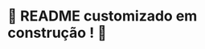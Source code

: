 # :construction: README customizado em construção ! :construction:
<!-- 

Inventory Reports

No projeto passado você implementou algumas funções que faziam leitura e escrita de arquivos JSON e CSV, correto?

Neste projeto nós vamos fazer algo parecido, mas utilizando a Programação Orientada a Objetos! Você implementará um gerador de relatórios que recebe como entrada arquivos com dados de um estoque e gera, como saída, um relatório acerca destes dados.

Esses dados de estoque poderão ser obtidos de diversas fontes:
- Através da importação de um arquivo CSV;
- Através da importação de um arquivo JSON;
- Através da importação de um arquivo XML.

Além disso, o relatório final possuirá duas versões: simples e completa.

🚵 Habilidades a serem trabalhadas:

Aplicar conceitos de Orientação a Objetos em Python;
Aplicar padrões de projeto;
Leitura e escrita de arquivos (XML, CSV, JSON).


---

Ambiente Virtual

O Python oferece um recurso chamado de ambiente virtual, onde permite sua máquina rodar sem conflitos, diferentes tipos de projetos com diferentes versões de bibliotecas.
criar o ambiente virtual
$ python3 -m venv .venv
ativar o ambiente virtual
$ source .venv/bin/activate
instalar as dependências no ambiente virtual
$ python3 -m pip install -r dev-requirements.txt
Com o seu ambiente virtual ativo, as dependências serão instaladas neste ambiente. Quando precisar desativar o ambiente virtual, execute o comando "deactivate". Lembre-se de ativar novamente quando voltar a trabalhar no projeto.

O arquivo dev-requirements.txt contém todas as dependências que serão utilizadas no projeto.

---

🛠 Testes

Para executar os testes certifique-se de que você está com o ambiente virtual ativado

Executar os testes

$ python3 -m pytest
O arquivo pyproject.toml já configura corretamente o pytest. Entretanto, caso você tenha problemas com isso e queira explicitamente uma saída completa, o comando é:

python3 -m pytest -s -vv
Caso precise executar apenas um arquivo de testes basta executar o comando:

python3 -m pytest tests/nomedoarquivo.py
Caso precise executar apenas uma função de testes basta executar o comando:

python3 -m pytest -k nome_da_func_de_tests
Se desejar que os testes parem de ser executados quando acontecer o primeiro erro, use o parâmetro -x

python3 -m pytest -x tests/test_simple_report.py
Caso queria executar um teste especifico de um arquivo basta executar o comando:

python3 -m pytest -x tests/nomedoarquivo.py::test_nome_do_teste
Se quiser saber mais sobre a instalação de dependências com pip, veja esse artigo.


---


🛼 Executando o Projeto
Após implementar o requisito bônus, seu programa deverá ser executável via linha de comando.
O comando a ser executado será inventory_report. Para que ele funcione em seu ambiente é preciso antes instalar o próprio código como um pacote pip: pip install .

Agora você poderá chamar o comando inventory_report passando seus argumentos:

inventory_report argumento1 argumento2

argumento1 deve receber o caminho de um arquivo a ser importado. O arquivo pode ser um csv, json ou xml.

argumento2 pode receber duas strings: simples ou completo, cada uma gerando o respectivo relatório.

Outra opção é invocar o comando assim:

python3 -m inventory_report.main argumento1 argumento2

---

🗃️ Arquivos com os dados de entrada

Três formatos de importação estão disponíveis no diretório data dentro do diretório inventory_report. Confira o exemplo de formato eles:
Arquivos CSV Os arquivos CSV são separados por vírgula, como no exemplo abaixo:

id,nome_do_produto,nome_da_empresa,data_de_fabricacao,data_de_validade,numero_de_serie,instrucoes_de_armazenamento
1,cadeira,Target Corporation,2021-02-18,2025-09-17,CR25,empilhadas
2,mesa,"Galena Madeira, Inc.",2022-12-06,2026-12-25,FR29,desmontadas
3,abajur,Keen Iluminação,2019-12-22,2025-11-07,CZ09,em caixas
Arquivos JSON Os arquivos JSON seguem o seguinte modelo:

[
  {
    "id":1,
    "nome_do_produto":"Borracha",
    "nome_da_empresa":"Papelaria Solar",
    "data_de_fabricacao":"2021-07-04",
    "data_de_validade":"2029-02-09",
    "numero_de_serie":"FR48",
    "instrucoes_de_armazenamento":"Ao abrigo de luz solar"
  }
]
Arquivos XML Os arquivos XML seguem o seguinte modelo:

<?xml version='1.0' encoding='UTF-8'?>
<dataset>
  <record>
    <id>1</id>
    <nome_do_produto>Microfone</nome_do_produto>
    <nome_da_empresa>Tecno Uau LTDA</nome_da_empresa>
    <data_de_fabricacao>2021-10-27</data_de_fabricacao>
    <data_de_validade>2032-08-31</data_de_validade>
    <numero_de_serie>MT08</numero_de_serie>
    <instrucoes_de_armazenamento>Longe de fonte de calor</instrucoes_de_armazenamento>
  </record>
</dataset>

---

REQUISITOS

1 - Testar o construtor/inicializador do objeto Produto
Crie o teste em: tests/product/test_product.py

Imagem de construtor em Python

Ao analisar o código do projeto, você encontrará a classe do objeto produto já implementada neste arquivo: inventory_report/inventory/product.py, a classe Product.

Para termos confiança em continuar as implementações, precisamos que você implemente o teste, que certifique que o método __init__ da classe Product esta funcionando corretamente.

O nome deste teste deve ser test_cria_produto, ele deve verificar o correto preenchimento dos seguintes atributos:

id (int)
nome_da_empresa (string)
nome_do_produto (string)
data_de_fabricacao (string)
data_de_validade (string)
numero_de_serie (string)
instrucoes_de_armazenamento (string)

2 - Testar o relatório individual do produto
Crie o teste em: tests/product_report/test_product_report.py

Boa novidade, o primeiro relatório já implementamos neste arquivo inventory_report/inventory/product.py. Formulamos uma frase construída com as informações do produto, que será muito útil para etiquetarmos o estoque.

Para desenvolver este relatório, utilizamos o recurso __repr__ do Python, que permite alterar a representatividade do objeto, para que sempre que usarmos um print nele, no lugar de endereço de memória, teremos uma String personalizada.

Dica: A reimplementação do __repr__ não faz o objeto retornar exatamente uma string, fazer um cast para string, pode te ajudar.

Exemplo da frase:

O produto farinha fabricado em 01-05-2021 por Farinini com validade até 02-06-2023 precisa ser armazenado ao abrigo de luz.

Agora para mantermos uma boa cobertura de testes, precisamos que você implemente o teste.

O nome deste teste deve ser test_relatorio_produto, ele deve instanciar um objeto Product e verificar se acessá-lo a frase de retorno esta correta.

3 - Gerar a versão simplificada do relatório
Crie a classe em: inventory_report/reports/simple_report.py

O relatório deve ser gerado através de um método estático ou de classe chamado generate escrito dentro da classe SimpleReport.

Ao rodar os testes localmente, você terá um teste para cada validação de cada informação
Deve ser possível executar o método generate sem instanciar um objeto de SimpleReport
O método deve receber um parâmetro que representa uma list (estrutura de dados), onde cada posição contém um dict(estrutura de dados).
Exemplo de formato de entrada

   [
     {
       "id": 1,
       "nome_do_produto": "CADEIRA",
       "nome_da_empresa": "Forces of Nature",
       "data_de_fabricacao": "2022-04-04",
       "data_de_validade": "2023-02-09",
       "numero_de_serie": "FR48",
       "instrucoes_de_armazenamento": "Conservar em local fresco"
     }
   ]
O método deverá retornar uma string de saída com o seguinte formato:
Data de fabricação mais antiga: YYYY-MM-DD
Data de validade mais próxima: YYYY-MM-DD
Empresa com mais produtos: NOME DA EMPRESA
A data de validade mais próxima, somente considera itens que ainda não venceram.


4 - Gerar a versão completa do relatório
Crie em: inventory_report/reports/complete_report.py

O relatório deve ser gerado através de um método generate para a classe CompleteReport. Ele deverá receber dados numa lista contendo estruturas do tipo dict e deverá retornar uma string formatada como um relatório.

A classe CompleteReport deve herdar da classe SimpleReport e sobrescrever o método generate, de modo a especializar seu comportamento.

Deve ser possível executar o método generate sem instanciar um objeto de CompleteReport

O método deve receber de parâmetro uma lista de dicionários no seguinte formato:

[
  {
    "id": 1,
    "nome_do_produto": "MESA",
    "nome_da_empresa": "Forces of Nature",
    "data_de_fabricacao": "2022-05-04",
    "data_de_validade": "2023-02-09",
    "numero_de_serie": "FR48",
    "instrucoes_de_armazenamento": "Conservar ao abrigo de luz"
  }
]
O método deverá retornar uma saída com o seguinte formato:

Data de fabricação mais antiga: YYYY-MM-DD
Data de validade mais próxima: YYYY-MM-DD
Empresa com mais produtos: NOME DA EMPRESA
Produtos estocados por empresa:
- Physicians Total Care, Inc.: QUANTIDADE
- Newton Laboratories, Inc.: QUANTIDADE
- Forces of Nature: QUANTIDADE


5 - Gere os relatórios através de um arquivo CSV
Crie em: inventory_report/inventory/inventory.py

A importação do arquivo CSV deve ser realizada através do método import_data que você deve criar em uma classe chamada Inventory.

O método deve ser estático ou de classe, ou seja, deve ser possível chamá-lo sem instanciar um objeto da classe.

O método receberá como primeiro parâmetro uma string como caminho para o arquivo CSV e como segundo parâmetro uma string que representa o tipo de relatório a ser gerado. Tipos:

"simples"
"completo"
De acordo com os parâmetros recebidos, deve recuperar os dados do arquivo e chamar o método de gerar relatório correspondente à entrada passada. Ou seja, o método da classe Inventory deve chamar o método generate da classe que vai gerar o relatório (SimpleReport, CompleteReport).


6 - Gere os relatórios através de um arquivo JSON
Incremente em: inventory_report/inventory/inventory.py.

📌 Utilize o mesmo método do requisito anterior.

Altere o método import_data para que ele também seja capaz de carregar arquivos JSON.

Como no requisito anterior, o método ainda receberá como primeiro parâmetro uma string como caminho para o arquivo, e como segundo parâmetro uma string que representa o tipo de relatório a ser gerado. Tipos:

"simples"
"completo"
De acordo com os parâmetros recebidos, deve recuperar os dados do arquivo e chamar o método de gerar relatório correspondente à entrada passada. Ou seja, o método da classe Inventory deve chamar o método generate da classe que vai gerar o relatório (SimpleReport, CompleteReport).


7 - Gere os relatórios através de um arquivo XML
Incremente em: inventory_report/inventory/inventory.py.

📌 Utilize o mesmo método do requisito anterior.

Altere o método import_data para que ele também seja capaz de carregar arquivos XML.

Como no requisito anterior, o método ainda receberá como primeiro parâmetro uma string como caminho para o arquivo, e como segundo parâmetro uma string que representa o tipo de relatório a ser gerado. Tipos:

"simples"
"completo"
De acordo com os parâmetros recebidos, deve recuperar os dados do arquivo e chamar o método de gerar relatório correspondente à entrada passada. Ou seja, o método da classe Inventory deve chamar o método generate da classe que vai gerar o relatório (SimpleReport, CompleteReport).


8 - Organizar o código de importação com o padrão Strategy
Crie em: inventory_report/importer/importer.py

Como pôde observar até aqui, o método import_data está com muitas responsabilidades, e, com o intuito de resolver isso, podemos dividir a sua complexidade para cada formato de arquivo.

O padrão de projeto Strategy nos ajuda a isolar cada estratégia em um objeto, e por meio de uma Interface podemos padronizar a assinatura dos métodos, garantindo que todas elas possuam o comportamento similar.

Ao rodar os testes localmente, você terá um teste para cada validação de cada informação

Crie uma classe abstrata Importer para ser a interface da estratégia

A Interface será uma classe abstrata Importer terá três classes de estratégias herdeiras: CsvImporter, JsonImporter e XmlImporter.

Crie as classes nos respectivos arquivos:

inventory_report/importer/csv_importer.py inventory_report/importer/json_importer.py inventory_report/importer/xml_importer.py

A classe abstrata deve definir a assinatura do método import_data a ser implementado por cada classe herdeira. Esse método deve ser estático ou de classe, e deve receber como parâmetro o nome do arquivo a ser importado.

O método import_data definido por cada classe herdeira deve lançar uma exceção do tipo ValueError caso a extensão do arquivo passado por parâmetro seja inválida. Por exemplo, quando se passa um caminho de um arquivo com extensão .csv para o JsonImporter. A mensagem de erro da exceção deve ser "Arquivo inválido".

O método deverá ler os dados do arquivo passado e retorná-los estruturados em uma lista de dicionários conforme exemplo abaixo:

[
  {
    "id": 1,
    "nome_do_produto": "Cafe",
    "nome_da_empresa": "Cafes Nature",
    "data_de_fabricacao": "2020-07-04",
    "data_de_validade": "2023-02-09",
    "numero_de_serie": "FR48",
    "instrucoes_de_armazenamento": "instrucao"
  }
]


9 - Testar a geração de uma versão do relatório em cores
Crie o teste em: tests/report_decorator/test_report_decorator.py

Uma versão deste relatório será exibida em letreiros em Led, estes letreiros são coloridos, para isso, já implementamos o método responsável por retornar este relatório em cores.

Implementamos em : inventory_report/reports/colored_report.py

Em vez de criarmos uma classe que herda os relatórios originais, utilizamos o padrão Decorator para receber o tipo do relatório por composição (SimpleReport ou CompleteReport) e, assim, colorir o retorno do método generate, que recebe uma lista de produtos e retorna o relatório já colorido.

Para termos confiança que as cores sairão corretamente, precisamos que você implemente o teste, que certifique que o método generate de ColoredReport funciona corretamente.

Para que o Python consiga colorir as strings, é preciso que a string contenha o início do código da cor, e o reset da cor.

📌 Execute este print teste em um terminal interativo python3 -i. O resultado das cores podem não ser exatos, por isso, atente-se aos códigos deste exemplo:

print("\033[36mAzul\033[0m \033[32mVerde\033[0m \033[31mVermelho\033[0m")
Logo Flask

O nome deste teste deve ser test_decorar_relatorio, ele deve verificar se o relatório está devidamente colorido. Representamos abaixo como deve ser a disposição das cores:

🟩Data de fabricação mais antiga:🟩 🟦10-05-2022🟦

🟩Data de validade mais próxima:🟩 🟦14-06-2021🟦

🟩Empresa com mais produtos:🟩 🟥Farinini🟥


---


Projeto desenvolvido por [Thais R Kotovicz](https://www.linkedin.com/in/thaiskotovicz/).
</br>

-->
